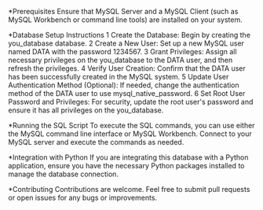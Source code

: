 *Prerequisites
Ensure that MySQL Server and a MySQL Client (such as MySQL Workbench or command line tools) are installed on your system.

*Database Setup Instructions
1 Create the Database: Begin by creating the you_database database.
2 Create a New User: Set up a new MySQL user named DATA with the password 1234567.
3 Grant Privileges: Assign all necessary privileges on the you_database to the DATA user, and then refresh the privileges.
4 Verify User Creation: Confirm that the DATA user has been successfully created in the MySQL system.
5 Update User Authentication Method (Optional): If needed, change the authentication method of the DATA user to use mysql_native_password.
6 Set Root User Password and Privileges: For security, update the root user's password and ensure it has all privileges on the you_database.

*Running the SQL Script
To execute the SQL commands, you can use either the MySQL command line interface or MySQL Workbench. Connect to your MySQL server and execute the commands as needed.

*Integration with Python
If you are integrating this database with a Python application, ensure you have the necessary Python packages installed to manage the database connection.

*Contributing
Contributions are welcome. Feel free to submit pull requests or open issues for any bugs or improvements.
